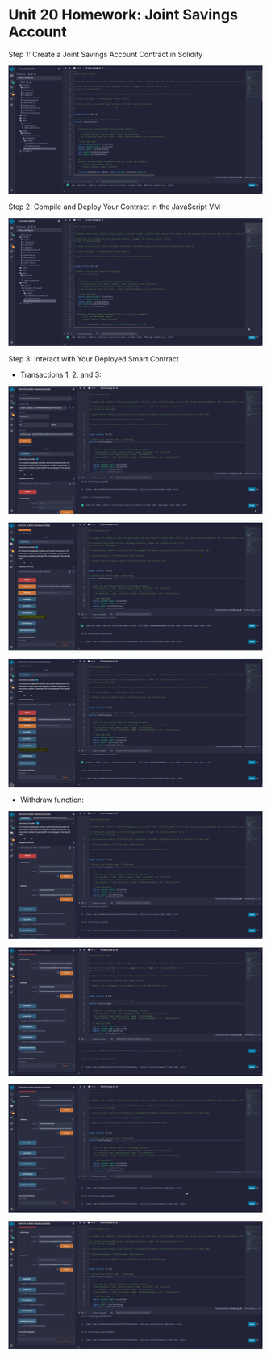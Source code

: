 # Unit 20 Homework: Joint Savings Account

Step 1: Create a Joint Savings Account Contract in Solidity

![Code](https://github.com/MoBerr/Joint-Savings-Account/blob/master/Screenshots/Code.gif)

Step 2: Compile and Deploy Your Contract in the JavaScript VM

![Compilation_Deployment](https://github.com/MoBerr/Joint-Savings-Account/blob/master/Screenshots/Compilation_Deployment.gif)

Step 3: Interact with Your Deployed Smart Contract

* Transactions 1, 2, and 3:

![Deposit](https://github.com/MoBerr/Joint-Savings-Account/blob/master/Screenshots/Deposit.gif)

![1Ether](https://github.com/MoBerr/Joint-Savings-Account/blob/master/Screenshots/1Ether.jpg)

![Deposit_Complete](https://github.com/MoBerr/Joint-Savings-Account/blob/master/Screenshots/Deposit_Complete.jpg)

* Withdraw function:

![WDW_1](https://github.com/MoBerr/Joint-Savings-Account/blob/master/Screenshots/WDW_1.gif)

![WDW_1](https://github.com/MoBerr/Joint-Savings-Account/blob/master/Screenshots/WDW_1.jpg)

![WDW_2](https://github.com/MoBerr/Joint-Savings-Account/blob/master/Screenshots/WDW_2.gif)

![WDW_2](https://github.com/MoBerr/Joint-Savings-Account/blob/master/Screenshots/WDW_2.jpg)
